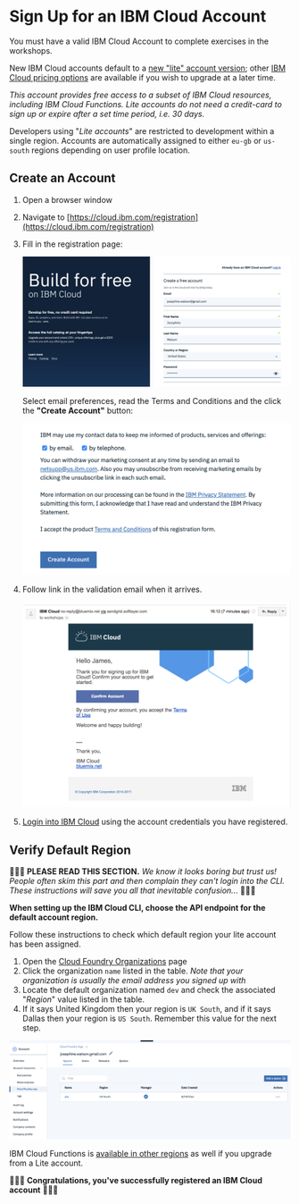 # Sign Up for an IBM Cloud Account

You must have a valid IBM Cloud Account to complete exercises in the workshops.

New IBM Cloud accounts default to a [new "lite" account version](https://www.ibm.com/cloud/free/); other [IBM Cloud pricing options](https://www.ibm.com/cloud/pricing) are available if you wish to upgrade at a later time.

_This account provides free access to a subset of IBM Cloud resources, including IBM Cloud Functions. Lite accounts do not need a credit-card to sign up or expire after a set time period, i.e. 30 days._

Developers using "_Lite accounts_" are restricted to development within a single region. Accounts are automatically assigned to either `eu-gb` or `us-south` regions depending on user profile location.

## Create an Account

1. Open a browser window
1. Navigate to [https://cloud.ibm.com/registration](https://cloud.ibm.com/registration)

1. Fill in the registration page:

    ![Registration page top](images/IBM-Cloud-Registration-1.png)

   Select email preferences, read the Terms and Conditions  and the click the **"Create Account"** button:

   ![Registration page bottom](images/IBM-Cloud-Registration-2.png)

1. Follow link in the validation email when it arrives.

    ![Registration page](images/IBM-Cloud-Registration-Email.png)

1. [Login into IBM Cloud](https://console.bluemix.net/login) using the account credentials you have registered.

## Verify Default Region

🚨🚨🚨 **PLEASE READ THIS SECTION.** _We know it looks boring but trust us! People often skim this part and then complain they can't login into the CLI. These instructions will save you all that inevitable confusion..._ 🚨🚨🚨



**When setting up the IBM Cloud CLI, choose the API endpoint for the default account region.**

Follow these instructions to check which default region your lite account has been assigned.

1. Open the [Cloud Foundry Organizations](https://cloud.ibm.com/account/cloud-foundry) page
1. Click the organization `name` listed in the table.
*Note that your organization is usually the email address you signed up with*
1. Locate the default organization named `dev` and check the associated "_Region_" value listed in the table.
1. If it says United Kingdom then your region is `UK South`, and if it says Dallas then your region is `US South`. Remember this value for the next step.

![Registration page](images/IBM-Cloud-Cloud-Foundry-Orgs.png)

IBM Cloud Functions is [available in other regions](https://cloud.ibm.com/docs/openwhisk?topic=cloud-functions-cloudfunctions_regions) as well if you upgrade from a Lite account.

🎉🎉🎉 **Congratulations, you've successfully registered an IBM Cloud account** 🎉🎉🎉

